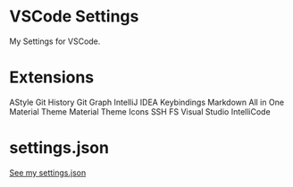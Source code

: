 # VSCode Settings
My Settings for VSCode.

# Extensions
AStyle
Git History
Git Graph
IntelliJ IDEA Keybindings
Markdown All in One
Material Theme
Material Theme Icons
SSH FS
Visual Studio IntelliCode

# settings.json
[See my settings.json](./settings.json)
